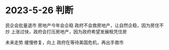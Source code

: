 

# 2023-5-26 判断
民企会批量退市
房地产今年会企稳
政府不会救房地产，让自然企稳，因为房住不炒
上涨过快，政府会打压房地产，因为政府希望发展租凭住房

未来走势
缓慢修复，向上
政府在等待美国危机，再出手救市
